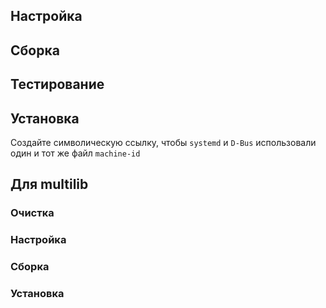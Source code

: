 <pkg :name="'dbus'" instsize showsbu2></pkg>

## Настройка

<package-script :package="'dbus'" :type="'configure'"></package-script>

## Сборка

<package-script :package="'dbus'" :type="'build'"></package-script>

## Тестирование

<package-script :package="'dbus'" :type="'test'"></package-script>
## Установка

<package-script :package="'dbus'" :type="'install'"></package-script>

Создайте символическую ссылку, чтобы `systemd` и `D-Bus` использовали один и тот же файл `machine-id`
<package-script :package="'dbus'" :type="'postinstall'"></package-script>

## Для multilib

### Очистка

<package-script :package="'dbus'" :type="'multi_prepare'"></package-script>

### Настройка

<package-script :package="'dbus'" :type="'multi_configure'"></package-script>

### Сборка

<package-script :package="'dbus'" :type="'multi_build'"></package-script>

### Установка

<package-script :package="'dbus'" :type="'multi_install'"></package-script>

<script>
	new Vue({ el: '#main' })
</script>
